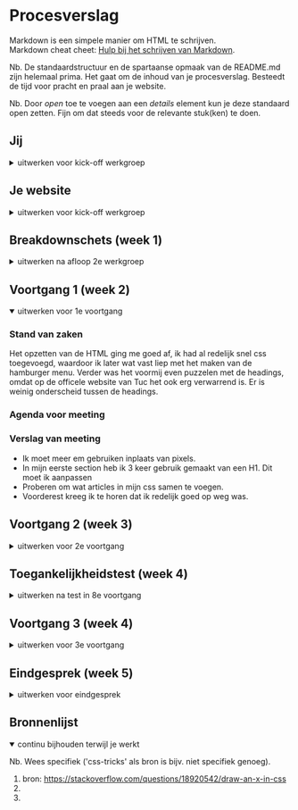 # Procesverslag
Markdown is een simpele manier om HTML te schrijven.  
Markdown cheat cheet: [Hulp bij het schrijven van Markdown](https://github.com/adam-p/markdown-here/wiki/Markdown-Cheatsheet).

Nb. De standaardstructuur en de spartaanse opmaak van de README.md zijn helemaal prima. Het gaat om de inhoud van je procesverslag. Besteedt de tijd voor pracht en praal aan je website.

Nb. Door *open* toe te voegen aan een *details* element kun je deze standaard open zetten. Fijn om dat steeds voor de relevante stuk(ken) te doen.





## Jij

<details>
<summary>uitwerken voor kick-off werkgroep</summary>

### Auteur:
Jaimy-lee Krumeich

#### Je startniveau:
Rood

#### Je focus:
Ik denk beide.. Twijfel nog. Ik wil van beide zo ver mogelijk komen. Het liefst wel helemaal responsive!
 
</details>





## Je website

<details>
<summary>uitwerken voor kick-off werkgroep</summary>

### Je opdracht:
https://www.tuc.nl

#### Screenshot(s) van de eerste pagina (small screen): 
hier de naam van de pagina  
<img src="images/screenshot-tuc.jpg" width="375px" alt="screenshot eerste tuc pagina">

#### Screenshot(s) van de tweede pagina (small screen):
hier de naam van de pagina  
<img src="images/screenshot2-tuc.jpg" width="375px" alt="screenshot tweede tuc pagina">
 
</details>



## Breakdownschets (week 1)

<details>
<summary>uitwerken na afloop 2e werkgroep</summary>

### de hele pagina: 
<img src="images/breakdownschets.png" width="375px" alt="breakdown van de hele pagina">

<!-- ### dynamisch deel (bijv menu): 
<img src="images/dummy-plaatje.jpg" width="375px" alt="breakdown van een dynamisch deel">

### wellicht nog een dynamisch deel (bijv filter): 
<img src="images/dummy-plaatje.jpg" width="375px" alt="breakdown van nog een dynamisch deel"> -->

</details>





## Voortgang 1 (week 2)

<details open>
<summary>uitwerken voor 1e voortgang</summary>

### Stand van zaken
Het opzetten van de HTML ging me goed af, ik had al redelijk snel css toegevoegd, waardoor ik later wat vast liep met het maken van de hamburger menu. Verder was het voormij even puzzelen met de headings, omdat op de officele website van Tuc het ook erg verwarrend is. Er is weinig onderscheid tussen de headings. 




### Agenda voor meeting


### Verslag van meeting

- Ik moet meer em gebruiken inplaats van pixels.
- In mijn eerste section heb ik 3 keer gebruik gemaakt van een H1. Dit moet ik aanpassen
- Proberen om wat articles in mijn css samen te voegen. 
- Voorderest kreeg ik te horen dat ik redelijk goed op weg was. 

</details>





## Voortgang 2 (week 3)

<details>
<summary>uitwerken voor 2e voortgang</summary>

### Stand van zaken
Ik wilde een aantal elementen laten werken door middel van JS. Javascript is niet echt een sterk punt van mij, dus ik vond het lastig. Ik was wel al op de goede weg, maar tijdens het voortgang gesprek kwamen we er gezamelijk ook niet uit. Ik wilde dat wanneer je op het share icoontje klikt er media iconen werden toegevoegd. Ik begon bij 1 icon, namelijk het Facebook icoontje. Dit is gelukt, maar na veel te geprobeerd te hebben krijg ik het nog steeds niet voor elkaar dat dat in iedere article gebeurt. 

<img src="images/share-facebook.jpg" width="375px" alt="voorbeeld shareicon">
<img src="images/js-code-icon.jpg" width="375px" alt="screenshot code js">


Samen met Bo en Carolin hebben we al dingen aangepast in JS, zoals: querySelectorAll toevoegen ect.
Als tip kreeg ik om wat meer classes te gebruiken, om zo het mijzelf ook makkelijker te maken in de JS.

Verder heb ik van mijn eerste pagina ongeveer 85% af. De elementen die ik nu nog mis dat zijn meer de (micro)interacties en de footer. De footer stelde ik eigenlijk steeds uit, omdat ik lastigere elementen eerst wilde laten werken. 

Hamburger menu heb ik na veel uur eindelijk voor elkaar gekregen, deels doormiddel van de codepen uitleg van Sanne, maar, omdat ik het net anders wilde heb ik de codes wel moeten ontcijferen tot ik het kon toe passen. 

Ik ga kijken of ik het nog in me eentje voor elkaar kan krijgen in de aankomende weken. 


### Agenda voor meeting
Er waren geen medestudenten aanwezig tijdens het voortgang gesprek.

### Verslag van meeting
hier na afloop snel de uitkomsten van de meeting vastleggen

- Nog verder gaan met JS
- Beginnen aan de tweede pagina
- Classes toevoegen
</details>





## Toegankelijkheidstest (week 4)

<details>
<summary>uitwerken na test in 8e voortgang</summary>

### Bevindingen
Screenreader - Sommige a tags staan klein beetje naast de afbeelding, klikken kan wel doormiddel van de enter. 
Bril vlekken > Redelijk 
Bril zwarte vlek > Ik zag alleen de randen van de website.
Bril andere vlekken > Kon nog goed door de website navigeren

#### Screenreader
Toen ik de screenreader geactiveerd had op mijn macbook kon ik kijken of de structuur van de website klopt en of mijn alt teksten relevant waren. Dit was gelukkig het geval. Ik had de focus state uitgewerkt, waardoor het goed te volgen was. Verder moet ik nog wel enkele margin opmaak weghalen, want deze verschuiven de boel.


#### Titel tweede bevinding. 



#### Titel volgende bevinding. 



#### Titel nog een bevinding. 


</details>





## Voortgang 3 (week 4)

<details>
<summary>uitwerken voor 3e voortgang</summary>

### Stand van zaken
De laatste puntjes op de i zetten gaat wat meer met moeite. Ik ben momenteel wat meer Javascript aan het toevoegen. De website is naar mij genoeg goed responsive en nu ga ik verder met de plane, dus het opmakken van de buttons ect. Doordat ik de focus states heb opgemaakt, kun je makkelijker met de Tab door de pagina heen. Verder heb ik ook de hover state volledig uitgewerkt met content icons. 

Ik heb mijn Css en HTML door de validator gehaald om te kijken of deze fouten bevatten.
In mijn CSS had ik geen warnings of errors. In mijn Html pagina's enkele warnings over dat sommige articles of section geen heading bevatten en een error, omdat ik in de naam van sommige images een spattie gebruikt heb. Dit moet ik nog aanpassen. 

<img src="images/csschecker.jpg" width="375px" alt="validator css">
<img src="images/roomkaaspage.jpg" width="375px" alt="roomkaas page validator ">
<img src="images/indexchecker.jpg" width="375px" alt="index validator ">


### Agenda voor meeting
samen met je groepje opstellen

| student 1      | student 2          | student 3    | student 4        |
| ---            | ---                | ---          | ---              |
| dit bespreken  | en dit             | en ik dit    | en dan ik dat    |
| en dat ook nog | dit als er tijd is | nog een punt | dit wil ik zeker |
| ...            | ...                | ...          | ...              |


### Verslag van meeting
hier na afloop snel de uitkomsten van de meeting vastleggen

- punt 1
- punt 2
- nog een punt
- ...

</details>





## Eindgesprek (week 5)

<details>
<summary>uitwerken voor eindgesprek</summary>

### Stand van zaken
hier dit ging goed & dit was lastig (neem ook screenshots op van delen van je website en code)

### Screenshot(s)

hier screenshot(s) van je eindresultaat

</details>





## Bronnenlijst

<details open>
<summary>continu bijhouden terwijl je werkt</summary>

Nb. Wees specifiek ('css-tricks' als bron is bijv. niet specifiek genoeg).

1. bron: https://stackoverflow.com/questions/18920542/draw-an-x-in-css 
2. 
3.

</details>